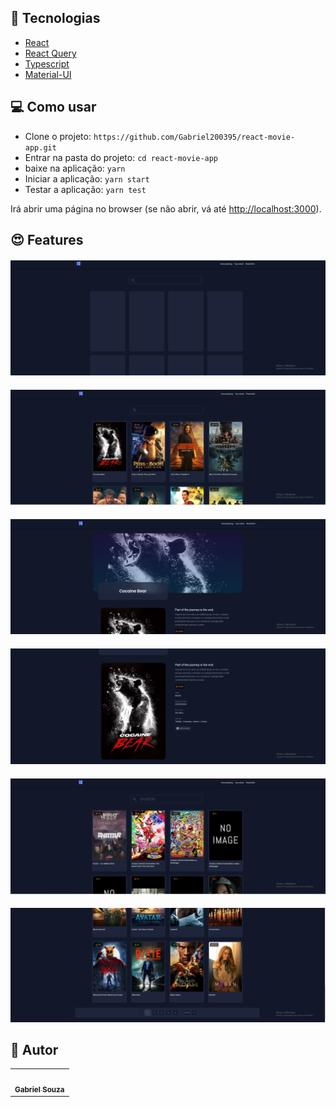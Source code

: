 ## :wrench: Tecnologias

- [React](https://pt-br.reactjs.org/)
- [React Query](https://react-query-v3.tanstack.com/)
- [Typescript](https://www.typescriptlang.org/)
- [Material-UI](https://mui.com/material-ui/getting-started/overview/)

## 💻 Como usar

- Clone o projeto: `https://github.com/Gabriel200395/react-movie-app.git`
- Entrar na pasta do projeto: `cd react-movie-app`
- baixe na aplicação: `yarn`
- Iniciar a aplicação: `yarn start` 
- Testar a aplicação: `yarn test`


Irá abrir uma página no browser (se não abrir, vá até [http://localhost:3000](http://localhost:3000/)).

## :heart_eyes: Features


<h4 align="left">
  <img src="./public/carregando-movie.png" /><br>
</h4>

<h4 align="left">
  <img src="./public/tela-inicial.png" /><br>
</h4> 

<h4 align="left">
  <img src="./public/detalhes_movies.png" /><br>
</h4>

<h4 align="left">
  <img src="./public/detalhes_movies1.png" /><br>
</h4>

<h4 align="left">
  <img src="./public/paginacao-inicial-pesquisa.png" /><br>
</h4>

<h4 align="left">
  <img src="./public/paginacao-initial.png" /><br>
</h4>

## :pencil: Autor

<table>
  <tr>
    <td align="center"><a href="https://github.com/Gabriel200395"><img src="https://avatars2.githubusercontent.com/u/68435908?s=400&u=9cbee30d93471534b2bd12a6364edd45e618b923&v=4" width="100px;" alt=""/><br /><sub><b>Gabriel Souza</b></sub></a><br /></td>
  <tr>
</table>
